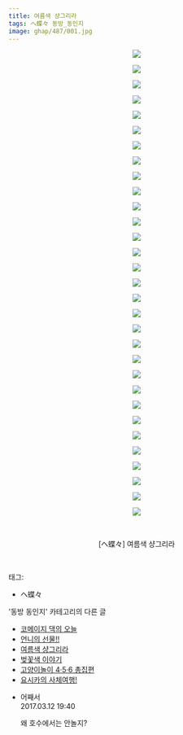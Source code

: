 ```yaml
---
title: 여름색 샹그리라
tags: ヘ蝶々 동방_동인지
image: ghap/487/001.jpg
---
```

<div class="article">
<p style="text-align: center; clear: none; float: none;"><img src="{{ site.nasurl }}/ghap/487/001.jpg"/></p>
<p style="text-align: center; clear: none; float: none;"><img src="{{ site.nasurl }}/ghap/487/002.jpg"/></p>
<p style="text-align: center; clear: none; float: none;"><img src="{{ site.nasurl }}/ghap/487/003.jpg"/></p>
<p style="text-align: center; clear: none; float: none;"><img src="{{ site.nasurl }}/ghap/487/004.jpg"/></p>
<p style="text-align: center; clear: none; float: none;"><img src="{{ site.nasurl }}/ghap/487/005.jpg"/></p>
<p style="text-align: center; clear: none; float: none;"><img src="{{ site.nasurl }}/ghap/487/006.jpg"/></p>
<p style="text-align: center; clear: none; float: none;"><img src="{{ site.nasurl }}/ghap/487/007.jpg"/></p>
<p style="text-align: center; clear: none; float: none;"><img src="{{ site.nasurl }}/ghap/487/008.jpg"/></p>
<p style="text-align: center; clear: none; float: none;"><img src="{{ site.nasurl }}/ghap/487/009.jpg"/></p>
<p style="text-align: center; clear: none; float: none;"><img src="{{ site.nasurl }}/ghap/487/010.jpg"/></p>
<p style="text-align: center; clear: none; float: none;"><img src="{{ site.nasurl }}/ghap/487/011.jpg"/></p>
<p style="text-align: center; clear: none; float: none;"><img src="{{ site.nasurl }}/ghap/487/012.jpg"/></p>
<p style="text-align: center; clear: none; float: none;"><img src="{{ site.nasurl }}/ghap/487/013.jpg"/></p>
<p style="text-align: center; clear: none; float: none;"><img src="{{ site.nasurl }}/ghap/487/014.jpg"/></p>
<p style="text-align: center; clear: none; float: none;"><img src="{{ site.nasurl }}/ghap/487/015.jpg"/></p>
<p style="text-align: center; clear: none; float: none;"><img src="{{ site.nasurl }}/ghap/487/016.jpg"/></p>
<p style="text-align: center; clear: none; float: none;"><img src="{{ site.nasurl }}/ghap/487/017.jpg"/></p>
<p style="text-align: center; clear: none; float: none;"><img src="{{ site.nasurl }}/ghap/487/018.jpg"/></p>
<p style="text-align: center; clear: none; float: none;"><img src="{{ site.nasurl }}/ghap/487/019.jpg"/></p>
<p style="text-align: center; clear: none; float: none;"><img src="{{ site.nasurl }}/ghap/487/020.jpg"/></p>
<p style="text-align: center; clear: none; float: none;"><img src="{{ site.nasurl }}/ghap/487/021.jpg"/></p>
<p style="text-align: center; clear: none; float: none;"><img src="{{ site.nasurl }}/ghap/487/022.jpg"/></p>
<p style="text-align: center; clear: none; float: none;"><img src="{{ site.nasurl }}/ghap/487/023.jpg"/></p>
<p style="text-align: center; clear: none; float: none;"><img src="{{ site.nasurl }}/ghap/487/024.jpg"/></p>
<p style="text-align: center; clear: none; float: none;"><img src="{{ site.nasurl }}/ghap/487/025.jpg"/></p>
<p style="text-align: center; clear: none; float: none;"><img src="{{ site.nasurl }}/ghap/487/026.jpg"/></p>
<p style="text-align: center; clear: none; float: none;"><img src="{{ site.nasurl }}/ghap/487/027.jpg"/></p>
<p style="text-align: center; clear: none; float: none;"><img src="{{ site.nasurl }}/ghap/487/028.jpg"/></p>
<p style="text-align: center; clear: none; float: none;"><img src="{{ site.nasurl }}/ghap/487/029.jpg"/></p>
<p style="text-align: center; clear: none; float: none;"><img src="{{ site.nasurl }}/ghap/487/030.jpg"/></p>
<p style="text-align: center; clear: none; float: none;"><img src="{{ site.nasurl }}/ghap/487/031.jpg"/></p>
<p style="text-align: center; clear: none; float: none;"><br/></p>
<p style="text-align: center; clear: none; float: none;">[ヘ蝶々] 여름색 샹그리라</p>
<p><br/></p>
</div><div class="tagTrail">
<p>태그: </p>
<ul>
<li>ヘ蝶々</li>
</ul>
</div><div class="another">
<p>'동방 동인지' 카테고리의 다른 글</p>
<ul>
<li><a href="/2016-06-22-ghap_489">코메이지 댁의 오늘</a></li>
<li><a href="/2016-06-22-ghap_488">언니의 선물!!</a></li>
<li><a href="/2016-06-22-ghap_487">여름색 샹그리라</a></li>
<li><a href="/2016-06-22-ghap_486">벚꽃색 이야기</a></li>
<li><a href="/2016-06-21-ghap_485">고양이놀이 4·5·6 총집편</a></li>
<li><a href="/2016-06-21-ghap_484">요시카의 사체여행!</a></li>
</ul>
</div><div class="cb_module cb_fluid">
<div class="cb_wrt cb_profile">
<div class="comment">
<ul>
<li class="cb_thumb_off" id="comment14937662">
<div class="cb_comment_area">
<div class="cb_info_area">
<div class="cb_section">
<span class="cb_nick_name">어째서</span>
</div>
<div class="cb_section">
<span class="cb_date">2017.03.12 19:40 </span>
</div>
</div>
<div class="cb_dsc_comment">
<p class="cb_dsc">
											왜 호수에서는 안놀지?
										</p>
</div>
</div></li>
</ul>
</div>
</div><!-- commentList close -->
</div>